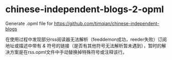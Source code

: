 # chinese-independent-blogs-2-opml
Generate .opml file for https://github.com/timqian/chinese-independent-blogs

在使用过程中发现部分rss阅读器无法解析（feeddemon成功，reeder失败）订阅地址或描述中带有 *&* 符号的链接（是否有其他符号无法解析暂未遇到），暂时的解决方案是在rss.opml文件中手动替换掉特殊符号或注释该行。

